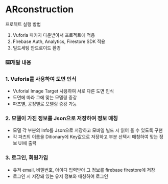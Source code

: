 # ARconstruction
프로젝트 실행 방법
1. Vuforia 패키지 다운받아서 프로젝트에 적용
2. FIrebase Auth, Analytics, Firestore SDK 적용
3. 빌드세팅 안드로이드 환경

### ⌨️개발 내용

### 1. Vuforia를 사용하여 도면 인식

- Vuforial Image Target 사용하여 서로 다른 도면 인식
- 도면에 따라 그에 맞는 모델링 증강
- 파츠별, 공정별로 모델링 증강 가능

### 2. 모델이 가진 정보를 Json으로 저장하여 정보 매칭

- 모델 각 부분의 Info를 Json으로 저장하고 모바일 빌드 시 읽어 올 수 있도록 구현
- 각 파츠의 이름을 Ditionary에 Key값으로 저장하고 부분 선택시 매칭하여 맞는 정보 UI에 출력
  
### 3. 로그인, 회원가입

- 유저 email, 비밀번호, 아이디 입력받아 그 정보를 firebase firestore에 저장
- 로그인 시 저장돼 있는 유저 정보와 매칭하여 로그인
